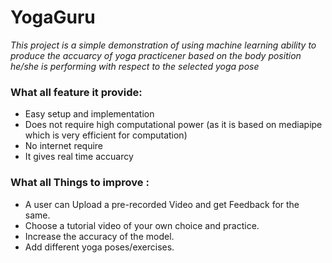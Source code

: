 # YogaGuru

*This project is a simple demonstration of using machine learning ability to produce the accuarcy of yoga practicener based on the body position he/she is performing with respect to the selected yoga pose*

### What all feature it provide:
- Easy setup and implementation
- Does not require high computational power (as it is based on mediapipe which is very efficient for computation)
- No internet require
- It gives real time accuarcy

### What all Things to improve :
-	A user can Upload a pre-recorded Video and get Feedback for the same.
-	Choose a tutorial video of your own choice and practice.
-	Increase the accuracy of the model.
-	Add different yoga poses/exercises.


